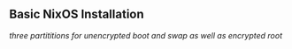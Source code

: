 ## Basic NixOS Installation

*three partititions for unencrypted boot and swap as well as encrypted root*
